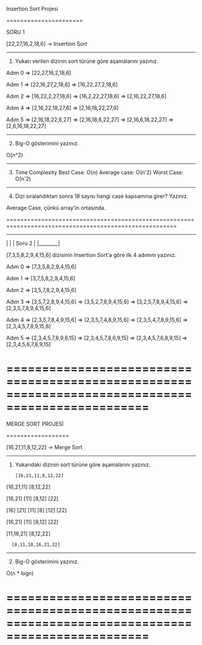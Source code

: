 Insertion Sort Projesi

======================


SORU 1

[22,27,16,2,18,6] -> Insertion Sort

-------------------------------------------------------------------------------------------------------

1. Yukarı verilen dizinin sort türüne göre aşamalarını yazınız.

Adım 0  => [22,27,16,2,18,6]

Adım 1  => [22,16,27,2,18,6] => [16,22,27,2,18,6]

Adım 2  => [16,22,2,27,18,6] => [16,2,22,27,18,6]  => [2,16,22,27,18,6]

Adım 4  => [2,16,22,18,27,6] => [2,16,18,22,27,6]

Adım 5  => [2,16,18,22,6,27] => [2,16,18,6,22,27] => [2,16,6,18,22,27] => [2,6,16,18,22,27]

-------------------------------------------------------------------------------------------------------

2. Big-O gösterimini yazınız.

O(n^2)

-------------------------------------------------------------------------------------------------------

3. Time Complexity
Best Case: O(n)
Average case: O(n'2)
Worst Case: O(n'2)

-------------------------------------------------------------------------------------------------------

4. Dizi sıralandıktan sonra 18 sayısı hangi case kapsamına girer? Yazınız.

Average Case, çünkü array'in ortasında.


=======================================================================================================

__________
|        |
| Soru 2 | 
|________|


[7,3,5,8,2,9,4,15,6] dizisinin Insertion Sort'a göre ilk 4 adımını yazınız.


Adım 0  => [7,3,5,8,2,9,4,15,6]

Adım 1  => [3,7,5,8,2,9,4,15,6]

Adım 2  => [3,5,7,8,2,9,4,15,6]

Adım 3  => [3,5,7,2,8,9,4,15,6] => [3,5,2,7,8,9,4,15,6] => [3,2,5,7,8,9,4,15,6] => [2,3,5,7,8,9,4,15,6]

Adım 4  => [2,3,5,7,8,4,9,15,6] => [2,3,5,7,4,8,9,15,6] => [2,3,5,4,7,8,9,15,6] => [2,3,4,5,7,8,9,15,6]

Adım 5  => [2,3,4,5,7,8,9,6,15] => [2,3,4,5,7,8,6,9,15] => [2,3,4,5,7,6,8,9,15] => [2,3,4,5,6,7,8,9,15]





==================================================================================================
==================================================================================================



MERGE SORT PROJESİ

==================

[16,21,11,8,12,22] -> Merge Sort

-------------------------------------------------------------------------------------------------------

1. Yukarıdaki dizinin sort türüne göre aşamalarını yazınız.

       [16,21,11,8,12,22]

  [16,21,11]         [8,12,22]

 [16,21] [11]       [8,12] [22]

[16] [21] [11]     [8] [12] [22]

 [16,21] [11]       [8,12] [22]

  [11,16,21]         [8,12,22]

      [8,11,18,16,21,22]


-------------------------------------------------------------------------------------------------------

2. Big-O gösterimini yazınız.

O(n * logn)



==================================================================================================
==================================================================================================
